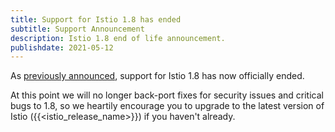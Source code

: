 ```yaml
---
title: Support for Istio 1.8 has ended
subtitle: Support Announcement
description: Istio 1.8 end of life announcement.
publishdate: 2021-05-12
---
```


As [previously announced](/news/support/announcing-1.8-eol/), support for Istio 1.8 has now officially ended.

At this point we will no longer back-port fixes for security issues and critical bugs to 1.8, so we heartily encourage
you to upgrade to the latest version of Istio ({{<istio_release_name>}}) if you haven't already.